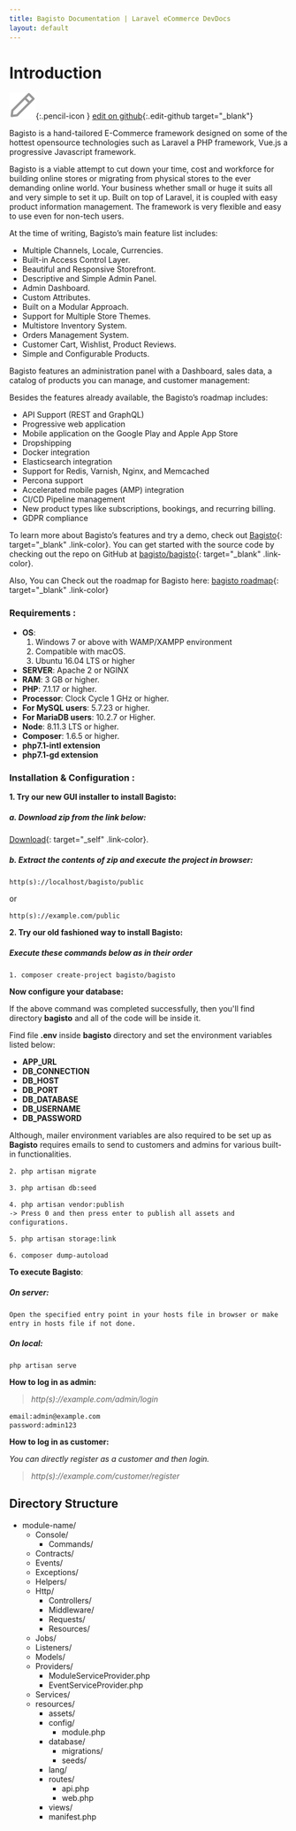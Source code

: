 ```yaml
---
title: Bagisto Documentation | Laravel eCommerce DevDocs
layout: default
---
```


# Introduction <a id="bagisto"></a>

![](assets/images/icons/Icon-Pencil-Large.svg){:.pencil-icon }
[edit on github](https://github.com/bagisto/bagisto-docs/blob/master/index.md){:.edit-github target="\_blank"}

Bagisto is a hand-tailored E-Commerce framework designed on some of the hottest opensource technologies such as Laravel a PHP framework, Vue.js a progressive Javascript framework.

Bagisto is a viable attempt to cut down your time, cost and workforce for building online stores or migrating from physical stores to the ever demanding online world. Your business whether small or huge it suits all and very simple to set it up. Built on top of Laravel, it is coupled with easy product information management. The framework is very flexible and easy to use even for non-tech users.

At the time of writing, Bagisto’s main feature list includes:

- Multiple Channels, Locale, Currencies.
- Built-in Access Control Layer.
- Beautiful and Responsive Storefront.
- Descriptive and Simple Admin Panel.
- Admin Dashboard.
- Custom Attributes.
- Built on a Modular Approach.
- Support for Multiple Store Themes.
- Multistore Inventory System.
- Orders Management System.
- Customer Cart, Wishlist, Product Reviews.
- Simple and Configurable Products.

Bagisto features an administration panel with a Dashboard, sales data, a catalog of products you can manage, and customer management:

Besides the features already available, the Bagisto’s roadmap includes:

- API Support (REST and GraphQL)
- Progressive web application
- Mobile application on the Google Play and Apple App Store
- Dropshipping
- Docker integration
- Elasticsearch integration
- Support for Redis, Varnish, Nginx, and Memcached
- Percona support
- Accelerated mobile pages (AMP) integration
- CI/CD Pipeline management
- New product types like subscriptions, bookings, and recurring billing.
- GDPR compliance

To learn more about Bagisto’s features and try a demo, check out [Bagisto](https://bagisto.com){: target="\_blank" .link-color}. You can get started with the source code by checking out the repo on GitHub at [bagisto/bagisto](https://github.com/bagisto/bagisto){: target="\_blank" .link-color}.

Also, You can Check out the roadmap for Bagisto here: [bagisto roadmap](https://bagisto.com/roadmap/){: target="\_blank" .link-color}

### Requirements <a id="requirements"></a>:

- **OS**:
  1. Windows 7 or above with WAMP/XAMPP environment
  2. Compatible with macOS.
  3. Ubuntu 16.04 LTS or higher
- **SERVER**: Apache 2 or NGINX
- **RAM**: 3 GB or higher.
- **PHP**: 7.1.17 or higher.
- **Processor**: Clock Cycle 1 GHz or higher.
- **For MySQL users**: 5.7.23 or higher.
- **For MariaDB users**: 10.2.7 or Higher.
- **Node**: 8.11.3 LTS or higher.
- **Composer**: 1.6.5 or higher.
- **php7.1-intl extension**
- **php7.1-gd extension**

### Installation & Configuration <a id="installation"></a>:

**1. Try our new GUI installer to install Bagisto:**

##### a. Download zip from the link below:

[Download](https://bagisto.com/en/download/){: target="\_self" .link-color}.

##### b. Extract the contents of zip and execute the project in browser:

```
http(s)://localhost/bagisto/public
```

or

```
http(s)://example.com/public
```

**2. Try our old fashioned way to install Bagisto:**

##### Execute these commands below as in their order

```
1. composer create-project bagisto/bagisto
```

**Now configure your database:**

If the above command was completed successfully, then you'll find directory **bagisto** and all of the code will be inside it.

Find file **.env** inside **bagisto** directory and set the environment variables listed below:

- **APP_URL**
- **DB_CONNECTION**
- **DB_HOST**
- **DB_PORT**
- **DB_DATABASE**
- **DB_USERNAME**
- **DB_PASSWORD**

Although, mailer environment variables are also required to be set up as **Bagisto** requires emails to send to customers and admins for various built-in functionalities.

```
2. php artisan migrate
```

```
3. php artisan db:seed
```

```
4. php artisan vendor:publish
-> Press 0 and then press enter to publish all assets and configurations.
```

```
5. php artisan storage:link
```

```
6. composer dump-autoload
```

**To execute Bagisto**:

##### On server:

```
Open the specified entry point in your hosts file in browser or make entry in hosts file if not done.
```

##### On local:

```
php artisan serve
```

**How to log in as admin:**

> _http(s)://example.com/admin/login_

```
email:admin@example.com
password:admin123
```

**How to log in as customer:**

_You can directly register as a customer and then login._

> _http(s)://example.com/customer/register_

## Directory Structure <a id="directory_structure"></a>

- module-name/
  - Console/
    - Commands/
  - Contracts/
  - Events/
  - Exceptions/
  - Helpers/
  - Http/
    - Controllers/
    - Middleware/
    - Requests/
    - Resources/
  - Jobs/
  - Listeners/
  - Models/
  - Providers/
    - ModuleServiceProvider.php
    - EventServiceProvider.php
  - Services/
  - resources/
    - assets/
    - config/
      - module.php
    - database/
      - migrations/
      - seeds/
    - lang/
    - routes/
      - api.php
      - web.php
    - views/
    - manifest.php
